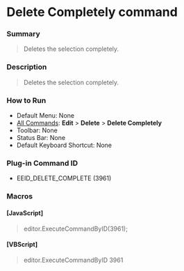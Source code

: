 # Delete Completely command

### Summary

> Deletes the selection completely.

### Description

> Deletes the selection completely.

### How to Run

- Default Menu: None
- [All Commands](../tools/all_commands): **Edit** \> **Delete** \> **Delete Completely**
- Toolbar: None
- Status Bar: None
- Default Keyboard Shortcut: None

### Plug-in Command ID

- EEID\_DELETE\_COMPLETE (3961)

### Macros

#### \[JavaScript\]

> editor.ExecuteCommandByID(3961);

#### \[VBScript\]

> editor.ExecuteCommandByID 3961

